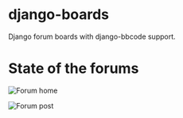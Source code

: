 # django-boards
Django forum boards with django-bbcode support.


# State of the forums

![Forum home](https://raw.githubusercontent.com/shakedown-street/django-boards/master/gh-images/home.png "Forum Home")

![Forum post](https://raw.githubusercontent.com/shakedown-street/django-boards/master/gh-images/post.png "Forum Post")
